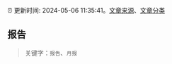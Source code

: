 :alarm_clock: 更新时间: 2024-05-06 11:35:41。[文章来源](/README.md)、[文章分类](/TAGS.md)

## 报告


> 关键字：`报告`、`月报`



